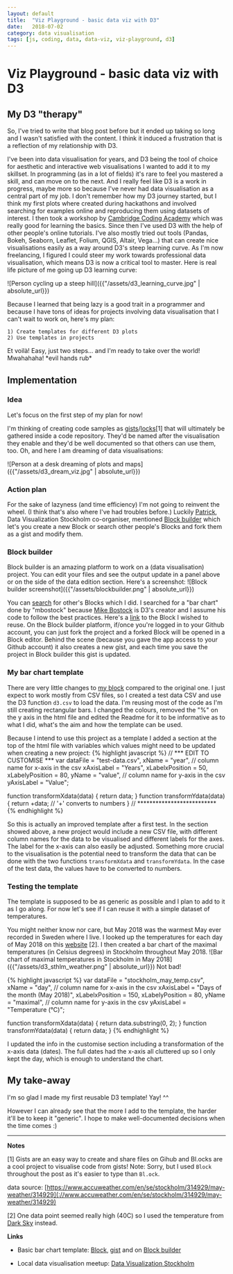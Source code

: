 ```yaml
---
layout: default
title:  "Viz Playground - basic data viz with D3"
date:   2018-07-02
category: data visualisation
tags: [js, coding, data, data-viz, viz-playground, d3]
---
```


# Viz Playground - basic data viz with D3


## My D3 "therapy"

So, I've tried to write that blog post before but it ended up taking so long and I wasn't satisfied with the content. I think it induced a frustration that is a reflection of my relationship with D3.

I've been into data visualisation for years, and D3 being the tool of choice for aesthetic and interactive web visualisations I wanted to add it to my skillset. In programming (as in a lot of fields) it's rare to feel you mastered a skill, and can move on to the next. And I really feel like D3 is a work in progress, maybe more so because I've never had data visualisation as a central part of my job.
I don't remember how my D3 journey started, but I think my first plots where created during hackathons and involved searching for examples online and reproducing them using datasets of interest. I then took a workshop by [Cambridge Coding Academy](http://cambridgecoding.com/) which was really good for learning the basics. Since then I've used D3 with the help of other people's online tutorials. I've also mostly tried out tools (Pandas, Bokeh, Seaborn, Leaflet, Folium, QGIS, Altair, Vega...) that can create nice visualisations easily as a way around D3's steep learning curve.
As I'm now freelancing, I figured I could steer my work towards professional data visualisation, which means D3 is now a critical tool to master.
Here is real life picture of me going up D3 learning curve:

![Person cycling up a steep hill]({{"/assets/d3_learning_curve.jpg" | absolute_url}})

Because I learned that being lazy is a good trait in a programmer and because I have tons of ideas for projects involving data visualisation that I can't wait to work on, here's my plan:
```
1) Create templates for different D3 plots
2) Use templates in projects
```

Et voilà! Easy, just two steps... and I'm ready to take over the world! Mwahahaha! \*evil hands rub*


## Implementation

### Idea
Let's focus on the first step of my plan for now!

I'm thinking of creating code samples as [gists](https://help.github.com/articles/about-gists/)/[locks](https://bl.ocks.org/-/about)[1] that will ultimately be gathered inside a code repository. They'd be named after the visualisation they enable and they'd be well documented so that others can use them, too.
Oh, and here I am dreaming of data visualisations:

![Person at a desk dreaming of plots and maps]({{"/assets/d3_dream_viz.jpg" | absolute_url}})

### Action plan
For the sake of lazyness (and time efficiency) I'm not going to reinvent the wheel. (I think that's also where I've had troubles before.)
Luckily [Patrick](https://www.meetup.com/Data-Visualization-Stockholm/members/56537022/), Data Visualization Stockholm co-organiser, mentioned [Block builder](http://blockbuilder.org/about) which let's you create a new Block or search other people's Blocks and fork them as a gist and modify them.

### Block builder
Block builder is an amazing platform to work on a (data visualisation) project. You can edit your files and see the output update in a panel above or on the side of the data edition section.
Here's a screenshot:
![Block builder screenshot]({{"/assets/blockbuilder.png" | absolute_url}})

You can [search](http://blockbuilder.org/search) for other's Blocks which I did. I searched for a "bar chart" done by "mbostock" because [Mike Bostock](https://github.com/mbostock) is D3's creator and I assume his code to follow the best practices. Here's a [link](http://blockbuilder.org/mbostock/3885304) to the Block I wished to reuse. On the Block builder platform, if/once you're logged in to your Github account, you can just fork the project and a forked Block will be opened in a Block editor. Behind the scene (because you gave the app access to your Github account) it also creates a new gist, and each time you save the project in Block builder this gist is updated.

### My bar chart template
There are very little changes to [my block](http://blockbuilder.org/Eleonore9/978e35ff4bbdf53de90c896e2afdc879) compared to the original one. I just expect to work mostly from CSV files, so I created a test data CSV and use the D3 function `d3.csv` to load the data.
I'm reusing most of the code as I'm still creating rectangular bars.
I changed the colours, removed the "%" on the y axis in the html file and edited the Readme for it to be informative as to what I did, what's the aim and how the template can be used.

Because I intend to use this project as a template I added a section at the top of the html file with variables which values might need to be updated when creating a new project:
{% highlight javascript %}
// *** EDIT TO CUSTOMISE ***
var dataFile = "test-data.csv",
    xName = "year", // column name for x-axis in the csv
    xAxisLabel = "Years",
    xLabelxPosition = 50, xLabelyPosition = 80,
    yName = "value", // column name for y-axis in the csv
    yAxisLabel = "Value";

function transformXdata(data) {
  return data;
}
function transformYdata(data) {
  return +data; // '+' converts to numbers
}
// **************************
{% endhighlight %}

So this is actually an improved template after a first test. In the section showed above, a new project would include a new CSV file, with different column names for the data to be visualised and different labels for the axes. The label for the x-axis can also easily be adjusted. Something more crucial to the visualisation is the potential need to transform the data that can be done with the two functions `transformXdata` and `transformYdata`.
In the case of the test data, the values have to be converted to numbers.

### Testing the template
The template is supposed to be as generic as possible and I plan to add to it as I go along. For now let's see if I can reuse it with a simple dataset of temperatures.

You might neither know nor care, but May 2018 was the warmest May ever recorded in Sweden where I live. I looked up the temperatures for each day of May 2018 on this [website](https://www.accuweather.com/en/se/stockholm/314929/may-weather/314929) [2].
I then created a bar chart of the maximal temperatures (in Celsius degrees) in Stockholm throughout May 2018.
![Bar chart of maximal temperatures in Stockholm in May 2018]({{"/assets/d3_sthlm_weather.png" | absolute_url}})
Not bad!

{% highlight javascript %}
var dataFile = "stockholm_may_temp.csv",
    xName = "day", // column name for x-axis in the csv
    xAxisLabel = "Days of the month (May 2018)",
    xLabelxPosition = 150, xLabelyPosition = 80,
    yName = "maximal", // column name for y-axis in the csv
    yAxisLabel = "Temperature (°C)";

function transformXdata(data) {
  return data.substring(0, 2);
}
function transformYdata(data) {
  return data;
}
{% endhighlight %}

I updated the info in the customise section including a transformation of the x-axis data (dates). The full dates had the x-axis all cluttered up so I only kept the day, which is enough to understand the chart.

## My take-away
I'm so glad I made my first reusable D3 template! Yay! ^^

However I can already see that the more I add to the template, the harder it'll be to keep it "generic". I hope to make well-documented decisions when the time comes :)

_____
**Notes**

[1] Gists are an easy way to create and share files on Gihub and Bl.ocks are a cool project to visualise code from gists!
Note: Sorry, but I used `Block` throughout the post as it's easier to type than `Bl.ock`.

data source: [https://www.accuweather.com/en/se/stockholm/314929/may-weather/314929](://www.accuweather.com/en/se/stockholm/314929/may-weather/314929)

[2] One data point seemed really high (40C) so I used the temperature from [Dark Sky](https://darksky.net/) instead.

**Links**

* Basic bar chart template:
[Block](https://bl.ocks.org/Eleonore9/978e35ff4bbdf53de90c896e2afdc879), [gist](https://gist.github.com/Eleonore9/978e35ff4bbdf53de90c896e2afdc879) and on [Block builder](http://blockbuilder.org/Eleonore9/978e35ff4bbdf53de90c896e2afdc879)

* Local data visualisation meetup: [Data Visualization Stockholm](https://www.meetup.com/Data-Visualization-Stockholm/)
